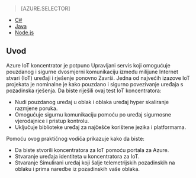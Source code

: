 > [AZURE.SELECTOR]
- [C#](../articles/iot-hub/iot-hub-csharp-csharp-getstarted.md)
- [Java](../articles/iot-hub/iot-hub-java-java-getstarted.md)
- [Node.js](../articles/iot-hub/iot-hub-node-node-getstarted.md)

## <a name="introduction"></a>Uvod

Azure IoT koncentrator je potpuno Upravljani servis koji omogućuje pouzdanog i sigurne dvosmjerni komunikaciju između milijune Internet stvari (IoT) uređaji i rješenje ponovno Završi. Jedna od najvećih izazove IoT projekata je nominalne je kako pouzdano i sigurno povezivanje uređaja s pozadinska rješenja. Da biste riješili ovaj test IoT koncentratora:

- Nudi pouzdanog uređaj u oblak i oblaka uređaj hyper skaliranje razmjene poruka.
- Omogućuje sigurnu komunikaciju pomoću po uređaj sigurnosne vjerodajnice i pristup kontrolu.
- Uključuje biblioteke uređaj za najčešće korištene jezika i platformama.

Pomoću ovog praktičnog vodiča prikazuje kako da biste:

- Da biste stvorili koncentratora za IoT pomoću portala za Azure.
- Stvaranje uređaja identiteta u koncentratora za IoT.
- Stvaranje Simulirani uređaj koji šalje telemetrijskih pozadinskih na oblaku i prima naredbe iz pozadinskih vaše oblaka.